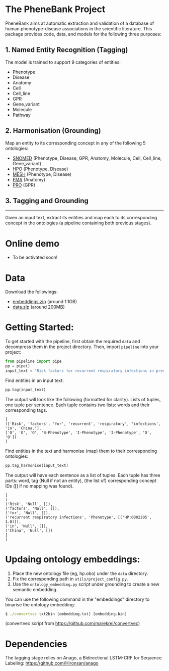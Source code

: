 The PheneBank Project
=====================

PheneBank aims at automatic extraction and validation of a database of human phenotype-disease associations in the
scientific literature. This package provides code, data, and models for the following three purposes:

## 1. Named Entity Recognition (Tagging)
The model is trained to support 9 categories of entities:
* Phenotype
* Disease 
* Anatomy
* Cell
* Cell_line
* GPR
* Gene_variant
* Molecule
* Pathway


## 2. Harmonisation (Grounding)

Map an entity to its corresponding concept in any of the following 5 ontologies:

* [SNOMED](https://www.snomed.org/snomed-ct) (Phenotype, Disease, GPR, Anatomy, Molecule, Cell, Cell_line, Gene_variant)
* [HPO](https://hpo.jax.org/app/) (Phenotype, Disease)
* [MESH](https://www.nlm.nih.gov/mesh/) (Phenotype, Disease)
* [FMA](http://si.washington.edu/projects/fma) (Anatomy)
* [PRO](https://www.ebi.ac.uk/ols/ontologies/pr) (GPR)


## 3. Tagging and Grounding
------------------------

Given an input text, extract its entities and map each to its corresponding concept in the ontologies (a pipeline containing both previous stages).



Online demo
============
* To be activated soon!

Data
====
Download the followings:
* [embeddings.zip](http://mws-02485.mws3.csx.cam.ac.uk/embeddings.zip) (around 1.1GB)
* [data.zip](http://mws-02485.mws3.csx.cam.ac.uk/data.zip) (around 200MB)


Getting Started:
================

To get started with the pipeline, first obtain the required ```data``` and decompress them in the project directory.
Then, import ```pipeline``` into your project:

```python
from pipeline import pipe
pp = pipe()
input_text = "Risk factors for recurrent respiratory infections in preschool children in China."
```

Find entities in an input text:
```python
pp.tag(input_text)
```

The output will look like the following (formatted for clarity). Lists of tuples, one tuple per sentence. Each tuple contains two lists: words and their corresponding tags.  
```
[
(['Risk', 'factors', 'for', 'recurrent', 'respiratory', 'infections', 'in', 'China.'],
['O', 'O', 'O', 'B-Phenotype', 'I-Phenotype', 'I-Phenotype', 'O', 'O'])
]
```

Find entities in the text and harmonise (map) them to their corresponding ontologies:

```python
pp.tag_harmonise(input_text)
```

The output will have each sentence as a list of tuples. Each tuple has three parts: word, tag (Null if not an entity), (the list of) corresponding concept IDs ([] if no mapping was found).
```
[
[
('Risk', 'Null', []),
('factors', 'Null', []),
('for', 'Null', []),
('recurrent respiratory infections', 'Phenotype', [('HP:0002205', 1.0)]),
('in', 'Null', []),
('China', 'Null', [])
]
]
```

Updaing ontology embeddings:
============================

1. Place the new ontology file (eg, hp.obo) under the ```data``` directory.
2. Fix the corresponding path in ```utils/project_config.py```.
3. Use the ```ontology_embedding.py``` script under grounding to create a new semantic embedding.

You can use the following command in the "embeddings" directory to binarise the ontology embedding:

```cmd
$ ./convertvec txt2bin [embedding.txt] [embedding.bin]
```

(convertvec script from https://github.com/marekrei/convertvec)


Dependencies
============

The tagging stage relies on Anago, a Bidirectional LSTM-CRF for Sequence Labeling:
https://github.com/Hironsan/anago

